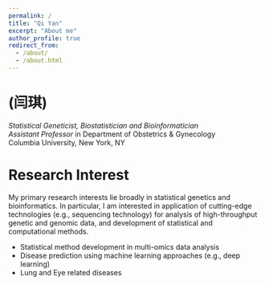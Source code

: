 ```yaml
---
permalink: /
title: "Qi Yan"
excerpt: "About me"
author_profile: true
redirect_from: 
  - /about/
  - /about.html
---
```

(闫琪)
======
*Statistical Geneticist, Biostatistician and Bioinformatician*
<br>*Assistant Professor* in Department of Obstetrics & Gynecology
<br>Columbia University, New York, NY

Research Interest
======
My primary research interests lie broadly in statistical genetics and bioinformatics. In particular, I am interested in application of cutting-edge technologies (e.g., sequencing technology) for analysis of high-throughput genetic and genomic data, and development of statistical and computational methods.
- Statistical method development in multi-omics data analysis
- Disease prediction using machine learning approaches (e.g., deep learning)
- Lung and Eye related diseases
